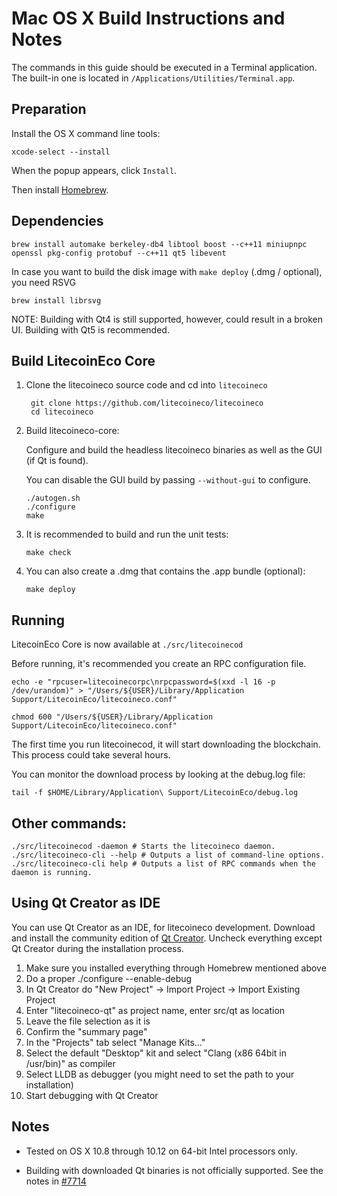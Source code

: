 Mac OS X Build Instructions and Notes
====================================
The commands in this guide should be executed in a Terminal application.
The built-in one is located in `/Applications/Utilities/Terminal.app`.

Preparation
-----------
Install the OS X command line tools:

`xcode-select --install`

When the popup appears, click `Install`.

Then install [Homebrew](http://brew.sh).

Dependencies
----------------------

    brew install automake berkeley-db4 libtool boost --c++11 miniupnpc openssl pkg-config protobuf --c++11 qt5 libevent

In case you want to build the disk image with `make deploy` (.dmg / optional), you need RSVG

    brew install librsvg

NOTE: Building with Qt4 is still supported, however, could result in a broken UI. Building with Qt5 is recommended.

Build LitecoinEco Core
------------------------

1. Clone the litecoineco source code and cd into `litecoineco`

        git clone https://github.com/litecoineco/litecoineco
        cd litecoineco

2.  Build litecoineco-core:

    Configure and build the headless litecoineco binaries as well as the GUI (if Qt is found).

    You can disable the GUI build by passing `--without-gui` to configure.

        ./autogen.sh
        ./configure
        make

3.  It is recommended to build and run the unit tests:

        make check

4.  You can also create a .dmg that contains the .app bundle (optional):

        make deploy

Running
-------

LitecoinEco Core is now available at `./src/litecoinecod`

Before running, it's recommended you create an RPC configuration file.

    echo -e "rpcuser=litecoinecorpc\nrpcpassword=$(xxd -l 16 -p /dev/urandom)" > "/Users/${USER}/Library/Application Support/LitecoinEco/litecoineco.conf"

    chmod 600 "/Users/${USER}/Library/Application Support/LitecoinEco/litecoineco.conf"

The first time you run litecoinecod, it will start downloading the blockchain. This process could take several hours.

You can monitor the download process by looking at the debug.log file:

    tail -f $HOME/Library/Application\ Support/LitecoinEco/debug.log

Other commands:
-------

    ./src/litecoinecod -daemon # Starts the litecoineco daemon.
    ./src/litecoineco-cli --help # Outputs a list of command-line options.
    ./src/litecoineco-cli help # Outputs a list of RPC commands when the daemon is running.

Using Qt Creator as IDE
------------------------
You can use Qt Creator as an IDE, for litecoineco development.
Download and install the community edition of [Qt Creator](https://www.qt.io/download/).
Uncheck everything except Qt Creator during the installation process.

1. Make sure you installed everything through Homebrew mentioned above
2. Do a proper ./configure --enable-debug
3. In Qt Creator do "New Project" -> Import Project -> Import Existing Project
4. Enter "litecoineco-qt" as project name, enter src/qt as location
5. Leave the file selection as it is
6. Confirm the "summary page"
7. In the "Projects" tab select "Manage Kits..."
8. Select the default "Desktop" kit and select "Clang (x86 64bit in /usr/bin)" as compiler
9. Select LLDB as debugger (you might need to set the path to your installation)
10. Start debugging with Qt Creator

Notes
-----

* Tested on OS X 10.8 through 10.12 on 64-bit Intel processors only.

* Building with downloaded Qt binaries is not officially supported. See the notes in [#7714](https://github.com/bitcoin/bitcoin/issues/7714)
